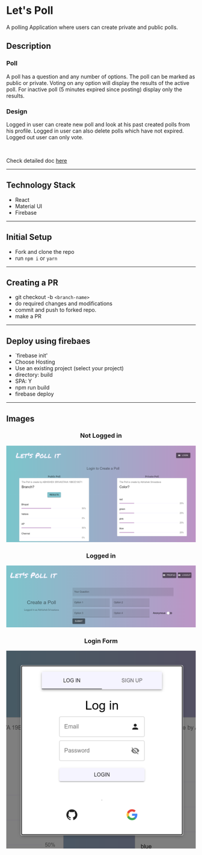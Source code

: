 # Let's Poll

A polling Application where users can create private and public polls.

## Description

### Poll
A poll has a question and any number of options. The poll can be marked as public or private. Voting on any option will display the results of the active poll. For inactive poll (5 minutes expired since posting) display only the results.

### Design

Logged in user can create new poll and look at his past created polls from his profile. Logged in user can also delete polls which have not expired. Logged out user can only vote.

<br/>

Check detailed doc <a href="./instructions.md">here</a>

---

## Technology Stack

* React
* Material UI
* Firebase

---

## Initial Setup

* Fork and clone the repo
* run `npm i` or `yarn`

---


## Creating a PR

* git checkout -b `<branch-name>`
* do required changes and modifications
* commit and push to forked repo.
* make a PR

---

## Deploy using firebaes

* `firebase init'
* Choose Hosting
* Use an existing project (select your project)
* directory: build
* SPA: Y
* npm run build
* firebase deploy

---

## Images

<div align="center">

### Not Logged in
 <img src="./README_IMAGES/bg2.png" />

### Logged in
 <img src="./README_IMAGES/bg3.png" />

### Login Form
 <img src="./README_IMAGES/bg1.png" />

</div>